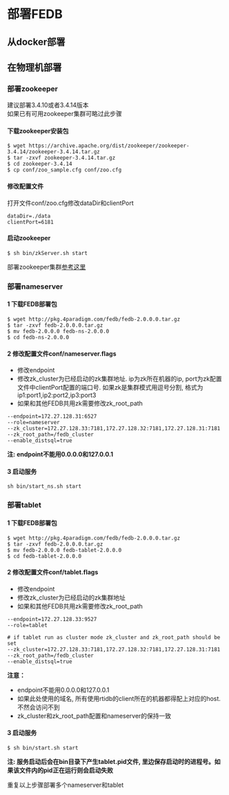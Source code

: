 # 部署FEDB
## 从docker部署

## 在物理机部署
### 部署zookeeper
建议部署3.4.10或者3.4.14版本  
如果已有可用zookeeper集群可略过此步骤  
#### 下载zookeeper安装包
```
$ wget https://archive.apache.org/dist/zookeeper/zookeeper-3.4.14/zookeeper-3.4.14.tar.gz
$ tar -zxvf zookeeper-3.4.14.tar.gz
$ cd zookeeper-3.4.14
$ cp conf/zoo_sample.cfg conf/zoo.cfg
``` 
#### 修改配置文件
打开文件conf/zoo.cfg修改dataDir和clientPort
```
dataDir=./data
clientPort=6181
```
#### 启动zookeeper
```
$ sh bin/zkServer.sh start
```
部署zookeeper集群[参考这里](https://zookeeper.apache.org/doc/r3.4.14/zookeeperStarted.html)
### 部署nameserver
#### 1 下载FEDB部署包
````
$ wget http://pkg.4paradigm.com/fedb/fedb-2.0.0.0.tar.gz
$ tar -zxvf fedb-2.0.0.0.tar.gz
$ mv fedb-2.0.0.0 fedb-ns-2.0.0.0
$ cd fedb-ns-2.0.0.0
````
#### 2 修改配置文件conf/nameserver.flags
* 修改endpoint
* 修改zk_cluster为已经启动的zk集群地址. ip为zk所在机器的ip, port为zk配置文件中clientPort配置的端口号. 如果zk是集群模式用逗号分割, 格式为ip1:port1,ip2:port2,ip3:port3
* 如果和其他FEDB共用zk需要修改zk_root_path
```
--endpoint=172.27.128.31:6527
--role=nameserver
--zk_cluster=172.27.128.33:7181,172.27.128.32:7181,172.27.128.31:7181
--zk_root_path=/fedb_cluster
--enable_distsql=true
```
**注: endpoint不能用0.0.0.0和127.0.0.1**
#### 3 启动服务
```
sh bin/start_ns.sh start
```
### 部署tablet
#### 1 下载FEDB部署包
```
$ wget http://pkg.4paradigm.com/fedb/fedb-2.0.0.0.tar.gz
$ tar -zxvf fedb-2.0.0.0.tar.gz
$ mv fedb-2.0.0.0 fedb-tablet-2.0.0.0
$ cd fedb-tablet-2.0.0.0
```
#### 2 修改配置文件conf/tablet.flags
* 修改endpoint
* 修改zk_cluster为已经启动的zk集群地址
* 如果和其他FEDB共用zk需要修改zk_root_path
```
--endpoint=172.27.128.33:9527
--role=tablet

# if tablet run as cluster mode zk_cluster and zk_root_path should be set
--zk_cluster=172.27.128.33:7181,172.27.128.32:7181,172.27.128.31:7181
--zk_root_path=/fedb_cluster
--enable_distsql=true
```
**注意：**
* endpoint不能用0.0.0.0和127.0.0.1 
* 如果此处使用的域名, 所有使用rtidb的client所在的机器都得配上对应的host. 不然会访问不到
* zk_cluster和zk_root_path配置和nameserver的保持一致
#### 3 启动服务
```
$ sh bin/start.sh start
```
**注: 服务启动后会在bin目录下产生tablet.pid文件, 里边保存启动时的进程号。如果该文件内的pid正在运行则会启动失败**

重复以上步骤部署多个nameserver和tablet